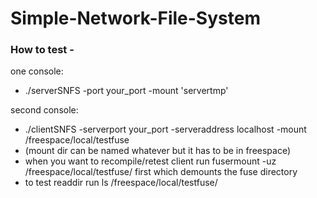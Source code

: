 # Simple-Network-File-System

### How to test -

one console:
- ./serverSNFS -port your_port -mount 'servertmp'


second console:
  - ./clientSNFS -serverport your_port -serveraddress localhost -mount /freespace/local/testfuse
  - (mount dir can be named whatever but it has to be in freespace)
  - when you want to recompile/retest client run fusermount -uz /freespace/local/testfuse/ first which demounts the fuse directory
- to test readdir run ls /freespace/local/testfuse/ 
